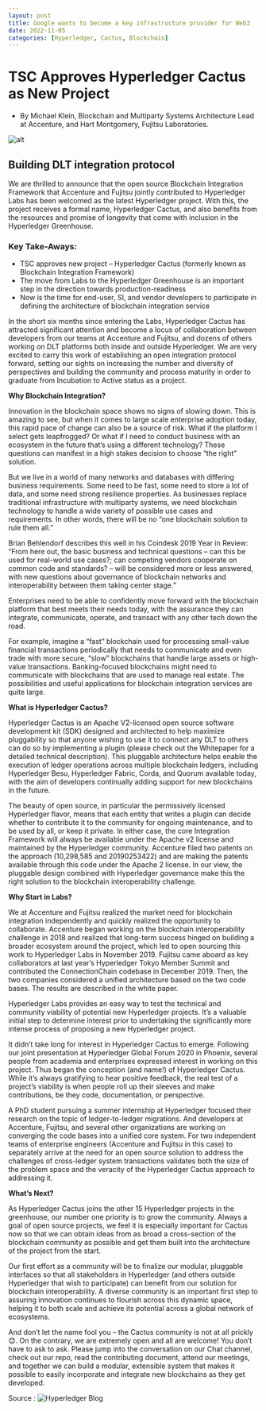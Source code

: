 ```yaml
---
layout: post
title: Google wants to become a key infrastructure provider for Web3
date: 2022-11-05
categories: [Hyperledger, Cactus, Blockchain]
---
```


# TSC Approves Hyperledger Cactus as New Project

- By Michael Klein, Blockchain and Multiparty Systems Architecture Lead at Accenture, and Hart Montgomery, Fujitsu Laboratories.

![alt](https://www.hyperledger.org/wp-content/uploads/2020/05/HL_Website_TwitterImages_Cactus.png)

## Building DLT integration protocol

We are thrilled to announce that the open source Blockchain Integration Framework that Accenture and Fujitsu jointly contributed to Hyperledger Labs has been welcomed as the latest Hyperledger project. With this, the project receives a formal name, Hyperledger Cactus, and also benefits from the resources and promise of longevity that come with inclusion in the Hyperledger Greenhouse.

### Key Take-Aways:

- TSC approves new project – Hyperledger Cactus (formerly known as Blockchain Integration Framework)
- The move from Labs to the Hyperledger Greenhouse is an important step in the direction towards production-readiness
- Now is the time for end-user, SI, and vendor developers to participate in defining the architecture of blockchain integration service

In the short six months since entering the Labs, Hyperledger Cactus has attracted significant attention and become a locus of collaboration between developers from our teams at Accenture and Fujitsu, and dozens of others working on DLT platforms both inside and outside Hyperledger. We are very excited to carry this work of establishing an open integration protocol forward, setting our sights on increasing the number and diversity of perspectives and building the community and process maturity in order to graduate from Incubation to Active status as a project.

**Why Blockchain Integration?**

Innovation in the blockchain space shows no signs of slowing down. This is amazing to see, but when it comes to large scale enterprise adoption today, this rapid pace of change can also be a source of risk. What if the platform I select gets leapfrogged? Or what if I need to conduct business with an ecosystem in the future that’s using a different technology? These questions can manifest in a high stakes decision to choose “the right” solution.

But we live in a world of many networks and databases with differing business requirements. Some need to be fast, some need to store a lot of data, and some need strong resilience properties. As businesses replace traditional infrastructure with multiparty systems, we need blockchain technology to handle a wide variety of possible use cases and requirements. In other words, there will be no “one blockchain solution to rule them all.”

Brian Behlendorf describes this well in his Coindesk 2019 Year in Review: “From here out, the basic business and technical questions – can this be used for real-world use cases?; can competing vendors cooperate on common code and standards? – will be considered more or less answered, with new questions about governance of blockchain networks and interoperability between them taking center stage.”

Enterprises need to be able to confidently move forward with the blockchain platform that best meets their needs today, with the assurance they can integrate, communicate, operate, and transact with any other tech down the road. 

For example, imagine a “fast” blockchain used for processing small-value financial transactions periodically that needs to communicate and even trade with more secure, “slow” blockchains that handle large assets or high-value transactions. Banking-focused blockchains might need to communicate with blockchains that are used to manage real estate. The possibilities and useful applications for blockchain integration services are quite large.

**What is Hyperledger Cactus?**

Hyperledger Cactus is an Apache V2-licensed open source software development kit (SDK) designed and architected to help maximize pluggability so that anyone wishing to use it to connect any DLT to others can do so by implementing a plugin (please check out the Whitepaper for a detailed technical description). This pluggable architecture helps enable the execution of ledger operations across multiple blockchain ledgers, including Hyperledger Besu, Hyperledger Fabric, Corda, and Quorum available today, with the aim of developers continually adding support for new blockchains in the future.

The beauty of open source, in particular the permissively licensed Hyperledger flavor, means that each entity that writes a plugin can decide whether to contribute it to the community for ongoing maintenance, and to be used by all, or keep it private. In either case, the core Integration Framework will always be available under the Apache v2 license and maintained by the Hyperledger community. Accenture filed two patents on the approach (10,298,585 and 20190253422) and are making the patents available through this code under the Apache 2 license. In our view, the pluggable design combined with Hyperledger governance make this the right solution to the blockchain interoperability challenge.

**Why Start in Labs?**

We at Accenture and Fujitsu realized the market need for blockchain integration independently and quickly realized the opportunity to collaborate. Accenture began working on the blockchain interoperability challenge in 2018 and realized that long-term success hinged on building a broader ecosystem around the project, which led to open sourcing this work to Hyperledger Labs in November 2019. Fujitsu came aboard as key collaborators at last year’s Hyperledger Tokyo Member Summit and contributed the ConnectionChain codebase in December 2019. Then, the two companies considered a unified architecture based on the two code bases. The results are described in the white paper.

Hyperledger Labs provides an easy way to test the technical and community viability of potential new Hyperledger projects. It’s a valuable initial step to determine interest prior to undertaking the significantly more intense process of proposing a new Hyperledger project.

It didn’t take long for interest in Hyperledger Cactus to emerge. Following our joint presentation at Hyperledger Global Forum 2020 in Phoenix, several people from academia and enterprises expressed interest in working on this project. Thus began the conception (and name!) of Hyperledger Cactus. While it’s always gratifying to hear positive feedback, the real test of a project’s viability is when people roll up their sleeves and make contributions, be they code, documentation, or perspective.

A PhD student pursuing a summer internship at Hyperledger focused their research on the topic of ledger-to-ledger migrations. And developers at Accenture, Fujitsu, and several other organizations are working on converging the code bases into a unified core system. For two independent teams of enterprise engineers (Accenture and Fujitsu in this case) to separately arrive at the need for an open source solution to address the challenges of cross-ledger system transactions validates both the size of the problem space and the veracity of the Hyperledger Cactus approach to addressing it.

**What’s Next?**

As Hyperledger Cactus joins the other 15 Hyperledger projects in the greenhouse, our number one priority is to grow the community. Always a goal of open source projects, we feel it is especially important for Cactus now so that we can obtain ideas from as broad a cross-section of the blockchain community as possible and get them built into the architecture of the project from the start.

Our first effort as a community will be to finalize our modular, pluggable interfaces so that all stakeholders in Hyperledger (and others outside Hyperledger that wish to participate) can benefit from our solution for blockchain interoperability. A diverse community is an important first step to assuring innovation continues to flourish across this dynamic space, helping it to both scale and achieve its  potential across a global network of ecosystems.

And don’t let the name fool you – the Cactus community is not at all prickly 😊. On the contrary, we are extremely open and all are welcome! You don’t have to ask to ask. Please jump into the conversation on our Chat channel, check out our repo, read the contributing document, attend our meetings, and together we can build a modular, extensible system that makes it possible to easily incorporate and integrate new blockchains as they get developed.

Source : ![Hyperledger Blog](https://www.hyperledger.org/blog/2020/05/13/tsc-approves-hyperledger-cactus-as-new-project)